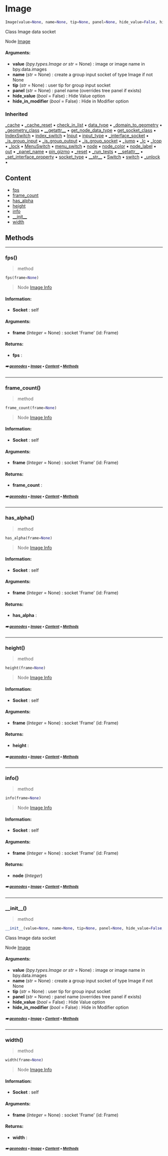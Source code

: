 # Image

``` python
Image(value=None, name=None, tip=None, panel=None, hide_value=False, hide_in_modifier=False)
```

Class Image data socket

Node [Image](https://docs.blender.org/manual/en/latest/modeling/geometry_nodes/../../editors/texture_node/types/input/image.html)

#### Arguments:
- **value** (_bpy.types.Image or str_ = None) : image or image name in bpy.data.images
- **name** (_str_ = None) : create a group input socket of type Image if not None
- **tip** (_str_ = None) : user tip for group input socket
- **panel** (_str_ = None) : panel name (overrides tree panel if exists)
- **hide_value** (_bool_ = False) : Hide Value option
- **hide_in_modifier** (_bool_ = False) : Hide in Modifier option

### Inherited

[\_cache](nodecache.md#_cache) :black_small_square: [\_cache_reset](nodecache.md#_cache_reset) :black_small_square: [check_in_list](socket.md#check_in_list) :black_small_square: [data_type](socket.md#data_type) :black_small_square: [\_domain_to_geometry](socket.md#_domain_to_geometry) :black_small_square: [\_geometry_class](socket.md#_geometry_class) :black_small_square: [\_\_getattr__](socket.md#__getattr__) :black_small_square: [get_node_data_type](socket.md#get_node_data_type) :black_small_square: [get_socket_class](socket.md#get_socket_class) :black_small_square: [IndexSwitch](socket.md#indexswitch) :black_small_square: [index_switch](socket.md#index_switch) :black_small_square: [Input](socket.md#input) :black_small_square: [input_type](socket.md#input_type) :black_small_square: [\_interface_socket](socket.md#_interface_socket) :black_small_square: [\_is_group_input](socket.md#_is_group_input) :black_small_square: [\_is_group_output](socket.md#_is_group_output) :black_small_square: [\_is_group_socket](socket.md#_is_group_socket) :black_small_square: [\_jump](socket.md#_jump) :black_small_square: [\_lc](socket.md#_lc) :black_small_square: [\_lcop](socket.md#_lcop) :black_small_square: [\_lock](proplocker.md#_lock) :black_small_square: [MenuSwitch](socket.md#menuswitch) :black_small_square: [menu_switch](socket.md#menu_switch) :black_small_square: [node](socket.md#node) :black_small_square: [node_color](socket.md#node_color) :black_small_square: [node_label](socket.md#node_label) :black_small_square: [out](socket.md#out) :black_small_square: [\_panel_name](socket.md#_panel_name) :black_small_square: [pin_gizmo](socket.md#pin_gizmo) :black_small_square: [\_reset](socket.md#_reset) :black_small_square: [\_run_tests](socket.md#_run_tests) :black_small_square: [\_\_setattr__](socket.md#__setattr__) :black_small_square: [\_set_interface_property](socket.md#_set_interface_property) :black_small_square: [socket_type](socket.md#socket_type) :black_small_square: [\_\_str__](socket.md#__str__) :black_small_square: [Switch](socket.md#switch) :black_small_square: [switch](socket.md#switch) :black_small_square: [\_unlock](proplocker.md#_unlock) :black_small_square:

## Content

- [fps](image.md#fps)
- [frame_count](image.md#frame_count)
- [has_alpha](image.md#has_alpha)
- [height](image.md#height)
- [info](image.md#info)
- [\_\_init__](image.md#__init__)
- [width](image.md#width)

## Methods



----------
### fps()

> method

``` python
fps(frame=None)
```

> Node [Image Info](https://docs.blender.org/manual/en/latest/modeling/geometry_nodes/input/scene/image_info.html)

#### Information:
- **Socket** : self



#### Arguments:
- **frame** (_Integer_ = None) : socket 'Frame' (id: Frame)



#### Returns:
- **fps** :

##### <sub>:arrow_right: [geonodes](index.md#geonodes) :black_small_square: [Image](image.md#image) :black_small_square: [Content](image.md#content) :black_small_square: [Methods](image.md#methods)</sub>

----------
### frame_count()

> method

``` python
frame_count(frame=None)
```

> Node [Image Info](https://docs.blender.org/manual/en/latest/modeling/geometry_nodes/input/scene/image_info.html)

#### Information:
- **Socket** : self



#### Arguments:
- **frame** (_Integer_ = None) : socket 'Frame' (id: Frame)



#### Returns:
- **frame_count** :

##### <sub>:arrow_right: [geonodes](index.md#geonodes) :black_small_square: [Image](image.md#image) :black_small_square: [Content](image.md#content) :black_small_square: [Methods](image.md#methods)</sub>

----------
### has_alpha()

> method

``` python
has_alpha(frame=None)
```

> Node [Image Info](https://docs.blender.org/manual/en/latest/modeling/geometry_nodes/input/scene/image_info.html)

#### Information:
- **Socket** : self



#### Arguments:
- **frame** (_Integer_ = None) : socket 'Frame' (id: Frame)



#### Returns:
- **has_alpha** :

##### <sub>:arrow_right: [geonodes](index.md#geonodes) :black_small_square: [Image](image.md#image) :black_small_square: [Content](image.md#content) :black_small_square: [Methods](image.md#methods)</sub>

----------
### height()

> method

``` python
height(frame=None)
```

> Node [Image Info](https://docs.blender.org/manual/en/latest/modeling/geometry_nodes/input/scene/image_info.html)

#### Information:
- **Socket** : self



#### Arguments:
- **frame** (_Integer_ = None) : socket 'Frame' (id: Frame)



#### Returns:
- **height** :

##### <sub>:arrow_right: [geonodes](index.md#geonodes) :black_small_square: [Image](image.md#image) :black_small_square: [Content](image.md#content) :black_small_square: [Methods](image.md#methods)</sub>

----------
### info()

> method

``` python
info(frame=None)
```

> Node [Image Info](https://docs.blender.org/manual/en/latest/modeling/geometry_nodes/input/scene/image_info.html)

#### Information:
- **Socket** : self



#### Arguments:
- **frame** (_Integer_ = None) : socket 'Frame' (id: Frame)



#### Returns:
- **node** (_Integer_)

##### <sub>:arrow_right: [geonodes](index.md#geonodes) :black_small_square: [Image](image.md#image) :black_small_square: [Content](image.md#content) :black_small_square: [Methods](image.md#methods)</sub>

----------
### \_\_init__()

> method

``` python
__init__(value=None, name=None, tip=None, panel=None, hide_value=False, hide_in_modifier=False)
```

Class Image data socket

Node [Image](https://docs.blender.org/manual/en/latest/modeling/geometry_nodes/../../editors/texture_node/types/input/image.html)

#### Arguments:
- **value** (_bpy.types.Image or str_ = None) : image or image name in bpy.data.images
- **name** (_str_ = None) : create a group input socket of type Image if not None
- **tip** (_str_ = None) : user tip for group input socket
- **panel** (_str_ = None) : panel name (overrides tree panel if exists)
- **hide_value** (_bool_ = False) : Hide Value option
- **hide_in_modifier** (_bool_ = False) : Hide in Modifier option

##### <sub>:arrow_right: [geonodes](index.md#geonodes) :black_small_square: [Image](image.md#image) :black_small_square: [Content](image.md#content) :black_small_square: [Methods](image.md#methods)</sub>

----------
### width()

> method

``` python
width(frame=None)
```

> Node [Image Info](https://docs.blender.org/manual/en/latest/modeling/geometry_nodes/input/scene/image_info.html)

#### Information:
- **Socket** : self



#### Arguments:
- **frame** (_Integer_ = None) : socket 'Frame' (id: Frame)



#### Returns:
- **width** :

##### <sub>:arrow_right: [geonodes](index.md#geonodes) :black_small_square: [Image](image.md#image) :black_small_square: [Content](image.md#content) :black_small_square: [Methods](image.md#methods)</sub>